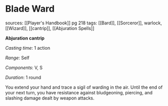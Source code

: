 # Blade Ward
sources: [[Player's Handbook]] pg 218
tags: [[Bard]], [[Sorceror]], warlock, [[Wizard]], [[cantrip]], [[Abjuration Spells]]

**Abjuration cantrip**

*Casting time*: 1 action

*Range*: Self

*Components*: V, S

*Duration*: 1 round

You extend your hand and trace a sigil of warding in the air. Until the end of your next turn, you have resistance against bludgeoning, piercing, and slashing damage dealt by weapon attacks.
